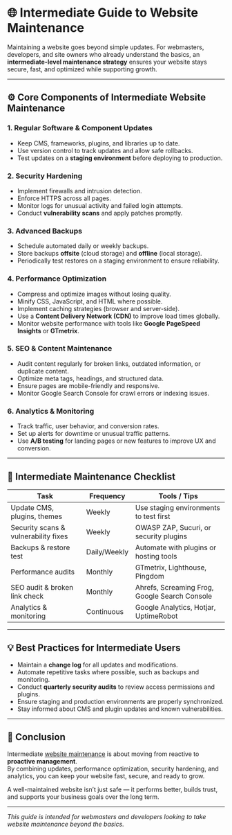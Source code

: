 # 🌐 Intermediate Guide to Website Maintenance

Maintaining a website goes beyond simple updates. For webmasters, developers, and site owners who already understand the basics, an **intermediate-level maintenance strategy** ensures your website stays secure, fast, and optimized while supporting growth.

---

## ⚙️ Core Components of Intermediate Website Maintenance

### 1. Regular Software & Component Updates
- Keep CMS, frameworks, plugins, and libraries up to date.
- Use version control to track updates and allow safe rollbacks.
- Test updates on a **staging environment** before deploying to production.

### 2. Security Hardening
- Implement firewalls and intrusion detection.
- Enforce HTTPS across all pages.
- Monitor logs for unusual activity and failed login attempts.
- Conduct **vulnerability scans** and apply patches promptly.

### 3. Advanced Backups
- Schedule automated daily or weekly backups.
- Store backups **offsite** (cloud storage) and **offline** (local storage).
- Periodically test restores on a staging environment to ensure reliability.

### 4. Performance Optimization
- Compress and optimize images without losing quality.
- Minify CSS, JavaScript, and HTML where possible.
- Implement caching strategies (browser and server-side).
- Use a **Content Delivery Network (CDN)** to improve load times globally.
- Monitor website performance with tools like **Google PageSpeed Insights** or **GTmetrix**.

### 5. SEO & Content Maintenance
- Audit content regularly for broken links, outdated information, or duplicate content.
- Optimize meta tags, headings, and structured data.
- Ensure pages are mobile-friendly and responsive.
- Monitor Google Search Console for crawl errors or indexing issues.

### 6. Analytics & Monitoring
- Track traffic, user behavior, and conversion rates.
- Set up alerts for downtime or unusual traffic patterns.
- Use **A/B testing** for landing pages or new features to improve UX and conversion.

---

## 🧰 Intermediate Maintenance Checklist

| Task | Frequency | Tools / Tips |
|------|-----------|--------------|
| Update CMS, plugins, themes | Weekly | Use staging environments to test first |
| Security scans & vulnerability fixes | Weekly | OWASP ZAP, Sucuri, or security plugins |
| Backups & restore test | Daily/Weekly | Automate with plugins or hosting tools |
| Performance audits | Monthly | GTmetrix, Lighthouse, Pingdom |
| SEO audit & broken link check | Monthly | Ahrefs, Screaming Frog, Google Search Console |
| Analytics & monitoring | Continuous | Google Analytics, Hotjar, UptimeRobot |

---

## 💡 Best Practices for Intermediate Users

- Maintain a **change log** for all updates and modifications.
- Automate repetitive tasks where possible, such as backups and monitoring.
- Conduct **quarterly security audits** to review access permissions and plugins.
- Ensure staging and production environments are properly synchronized.
- Stay informed about CMS and plugin updates and known vulnerabilities.

---

## 🚀 Conclusion

Intermediate [website maintenance](https://www.itcompany.com.au/web-maintenance/) is about moving from reactive to **proactive management**.  
By combining updates, performance optimization, security hardening, and analytics, you can keep your website fast, secure, and ready to grow.  

A well-maintained website isn’t just safe — it performs better, builds trust, and supports your business goals over the long term.

---

*This guide is intended for webmasters and developers looking to take website maintenance beyond the basics.*

